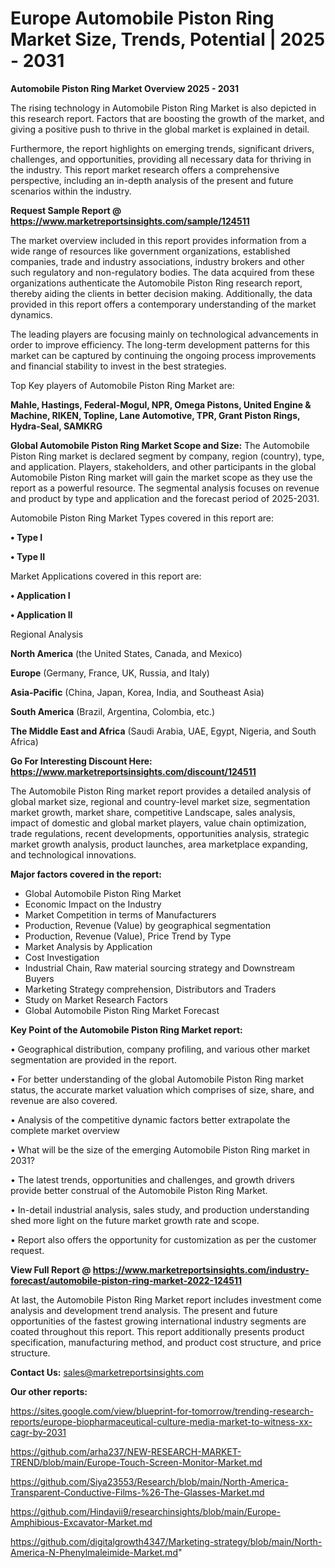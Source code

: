 # Europe Automobile Piston Ring Market Size, Trends, Potential | 2025 - 2031

<Strong> Automobile Piston Ring Market Overview 2025 - 2031</strong>

The rising technology in Automobile Piston Ring Market is also depicted in this research report. Factors that are boosting the growth of the market, and giving a positive push to thrive in the global market is explained in detail.

Furthermore, the report highlights on emerging trends, significant drivers, challenges, and opportunities, providing all necessary data for thriving in the industry. This report market research offers a comprehensive perspective, including an in-depth analysis of the present and future scenarios within the industry.

<strong>Request Sample Report @ <a href=https://www.marketreportsinsights.com/sample/124511>https://www.marketreportsinsights.com/sample/124511</a></strong>

The market overview included in this report provides information from a wide range of resources like government organizations, established companies, trade and industry associations, industry brokers and other such regulatory and non-regulatory bodies. The data acquired from these organizations authenticate the Automobile Piston Ring research report, thereby aiding the clients in better decision making. Additionally, the data provided in this report offers a contemporary understanding of the market dynamics.

The leading players are focusing mainly on technological advancements in order to improve efficiency. The long-term development patterns for this market can be captured by continuing the ongoing process improvements and financial stability to invest in the best strategies.

Top Key players of Automobile Piston Ring Market are:

<strong>Mahle, Hastings, Federal-Mogul, NPR, Omega Pistons, United Engine & Machine, RIKEN, Topline, Lane Automotive, TPR, Grant Piston Rings, Hydra-Seal, SAMKRG</strong>

<strong><b>Global Automobile Piston Ring Market Scope and Size:</b></strong>
The Automobile Piston Ring market is declared segment by company, region (country), type, and application. Players, stakeholders, and other participants in the global Automobile Piston Ring market will gain the market scope as they use the report as a powerful resource. The segmental analysis focuses on revenue and product by type and application and the forecast period of 2025-2031.

Automobile Piston Ring Market Types covered in this report are:

<strong>• Type I

• Type II</strong>

Market Applications covered in this report are:

<strong>• Application I

• Application II</strong> 

Regional Analysis

<strong>North America</strong> (the United States, Canada, and Mexico)

<strong>Europe</strong> (Germany, France, UK, Russia, and Italy)

<strong>Asia-Pacific</strong> (China, Japan, Korea, India, and Southeast Asia)

<strong>South America</strong> (Brazil, Argentina, Colombia, etc.)

<strong>The Middle East and Africa</strong> (Saudi Arabia, UAE, Egypt, Nigeria, and South Africa)

<strong>Go For Interesting Discount Here: <a href=https://www.marketreportsinsights.com/discount/124511>https://www.marketreportsinsights.com/discount/124511</a></strong>

The Automobile Piston Ring market report provides a detailed analysis of global market size, regional and country-level market size, segmentation market growth, market share, competitive Landscape, sales analysis, impact of domestic and global market players, value chain optimization, trade regulations, recent developments, opportunities analysis, strategic market growth analysis, product launches, area marketplace expanding, and technological innovations.

<strong><b>Major factors covered in the report:</b></strong>
<ul>
  <li>Global Automobile Piston Ring Market </li>
  <li>Economic Impact on the Industry</li>
  <li>Market Competition in terms of Manufacturers</li>
  <li>Production, Revenue (Value) by geographical segmentation</li>
  <li>Production, Revenue (Value), Price Trend by Type</li>
  <li>Market Analysis by Application</li>
  <li>Cost Investigation</li>
  <li>Industrial Chain, Raw material sourcing strategy and Downstream Buyers</li>
  <li>Marketing Strategy comprehension, Distributors and Traders</li>
  <li>Study on Market Research Factors</li>
  <li>Global Automobile Piston Ring Market Forecast</li>
</ul>

<strong><b>Key Point of the Automobile Piston Ring Market report:</b></strong>

• Geographical distribution, company profiling, and various other market segmentation are provided in the report.

• For better understanding of the global Automobile Piston Ring market status, the accurate market valuation which comprises of size, share, and revenue are also covered.

• Analysis of the competitive dynamic factors better extrapolate the complete market overview

• What will be the size of the emerging Automobile Piston Ring market in 2031?

• The latest trends, opportunities and challenges, and growth drivers provide better construal of the Automobile Piston Ring Market.

• In-detail industrial analysis, sales study, and production understanding shed more light on the future market growth rate and scope.

• Report also offers the opportunity for customization as per the customer request.

<strong><b>View Full Report @ <a href=https://www.marketreportsinsights.com/industry-forecast/automobile-piston-ring-market-2022-124511>https://www.marketreportsinsights.com/industry-forecast/automobile-piston-ring-market-2022-124511</a></b></strong>


At last, the Automobile Piston Ring Market report includes investment come analysis and development trend analysis. The present and future opportunities of the fastest growing international industry segments are coated throughout this report. This report additionally presents product specification, manufacturing method, and product cost structure, and price structure.

<strong>Contact Us:</strong>
sales@marketreportsinsights.com

<strong>Our other reports:</strong>

<a href=https://sites.google.com/view/blueprint-for-tomorrow/trending-research-reports/europe-biopharmaceutical-culture-media-market-to-witness-xx-cagr-by-2031>https://sites.google.com/view/blueprint-for-tomorrow/trending-research-reports/europe-biopharmaceutical-culture-media-market-to-witness-xx-cagr-by-2031</a>

<a href=https://github.com/arha237/NEW-RESEARCH-MARKET-TREND/blob/main/Europe-Touch-Screen-Monitor-Market.md>https://github.com/arha237/NEW-RESEARCH-MARKET-TREND/blob/main/Europe-Touch-Screen-Monitor-Market.md</a>

<a href=https://github.com/Siya23553/Research/blob/main/North-America-Transparent-Conductive-Films-%26-The-Glasses-Market.md>https://github.com/Siya23553/Research/blob/main/North-America-Transparent-Conductive-Films-%26-The-Glasses-Market.md</a>

<a href=https://github.com/Hindavii9/researchinsights/blob/main/Europe-Amphibious-Excavator-Market.md>https://github.com/Hindavii9/researchinsights/blob/main/Europe-Amphibious-Excavator-Market.md</a>

<a href=https://github.com/digitalgrowth4347/Marketing-strategy/blob/main/North-America-N-Phenylmaleimide-Market.md>https://github.com/digitalgrowth4347/Marketing-strategy/blob/main/North-America-N-Phenylmaleimide-Market.md</a>"
